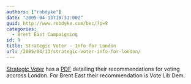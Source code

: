 ```yaml
---
authors: ["robdyke"]
date: "2005-04-13T10:31:00Z"
guid: http://www.robdyke.com/bec/?p=9
categories:
  - Brent East Campaigning
id: 9
title: Strategic Voter - Info for London
url: /2005/04/13/strategic-voter-info-for-london/
---
```

[Strategic Voter](http://strategicvoter.org.uk) has a [PDF](http://strategicvoter.org.uk/download/LSV_leaflet.pdf) detailing their recommendations for voting accross London. For Brent East their recommendation is Vote Lib Dem.